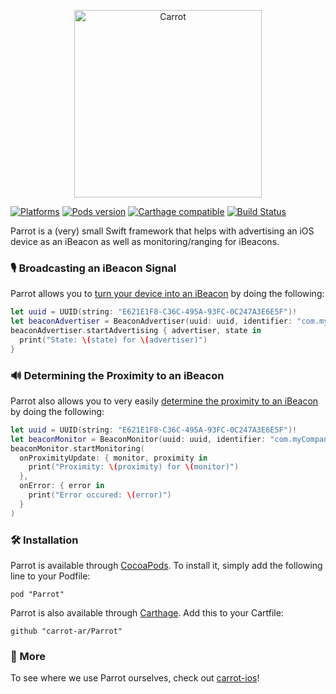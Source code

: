 <p align="center">
<img src="https://github.com/carrot-ar/carrot-ios/wiki/resources/Parrot@2x.png" alt="Carrot" width="300">
</p>

[![Platforms](https://img.shields.io/cocoapods/p/Parrot.svg?style=flat)](https://github.com/carrot-ar/parrot/)
[![Pods version](https://img.shields.io/cocoapods/v/Parrot.svg?style=flat)](https://cocoapods.org/pods/Parrot)
[![Carthage compatible](https://img.shields.io/badge/Carthage-compatible-4BC51D.svg?style=flat)](https://github.com/Carthage/Carthage)
[![Build Status](https://travis-ci.org/carrot-ar/parrot.svg?branch=master)](https://travis-ci.org/carrot-ar/parrot)

Parrot is a (very) small Swift framework that helps with advertising an iOS device as an iBeacon as well as monitoring/ranging for iBeacons.

### 🎙 Broadcasting an iBeacon Signal

Parrot allows you to [turn your device into an iBeacon](https://developer.apple.com/documentation/corelocation/turning_an_ios_device_into_an_ibeacon) by doing the following:

```swift
let uuid = UUID(string: "E621E1F8-C36C-495A-93FC-0C247A3E6E5F")!
let beaconAdvertiser = BeaconAdvertiser(uuid: uuid, identifier: "com.myCompany.BeaconIdentifier", params: .none)
beaconAdvertiser.startAdvertising { advertiser, state in 
  print("State: \(state) for \(advertiser)")
}
```

### 🔊 Determining the Proximity to an iBeacon

Parrot also allows you to very easily [determine the proximity to an iBeacon](https://developer.apple.com/documentation/corelocation/determining_the_proximity_to_an_ibeacon) by doing the following:

```swift
let uuid = UUID(string: "E621E1F8-C36C-495A-93FC-0C247A3E6E5F")!
let beaconMonitor = BeaconMonitor(uuid: uuid, identifier: "com.myCompany.BeaconIdentifier", params: .none)
beaconMonitor.startMonitoring(
  onProximityUpdate: { monitor, proximity in
    print("Proximity: \(proximity) for \(monitor)")
  },
  onError: { error in
    print("Error occured: \(error)")       
  }
)
```

### 🛠 Installation

Parrot is available through [CocoaPods](http://cocoapods.org). To install it, simply add the following line to your Podfile:

```
pod "Parrot"
```

Parrot is also available through [Carthage](https://github.com/Carthage/Carthage). Add this to your Cartfile:

```
github "carrot-ar/Parrot"
```

### 🥕 More

To see where we use Parrot ourselves, check out [carrot-ios](https://github.com/carrot-ar/carrot-ios)!
